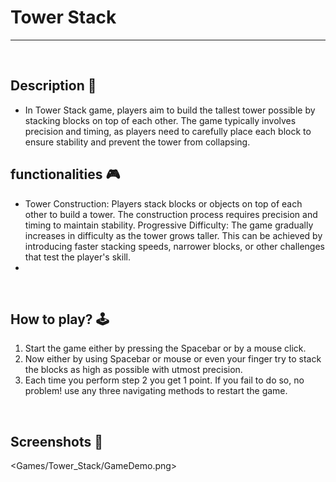 # **Tower Stack**

---

<br>

## **Description 📃** 
- In Tower Stack game, players aim to build the tallest tower possible by stacking blocks on top of each other. The game typically involves precision and timing, as players need to carefully place each block to ensure stability and prevent the tower from collapsing.

## **functionalities 🎮** 
- Tower Construction: Players stack blocks or objects on top of each other to build a tower. The construction process requires precision and timing to maintain stability.
Progressive Difficulty: The game gradually increases in difficulty as the tower grows taller. This can be achieved by introducing faster stacking speeds, narrower blocks, or other challenges that test the player's skill.
- 
<br>

## **How to play? 🕹️**
1. Start the game either by pressing the Spacebar or by a mouse click.
2. Now either by using Spacebar or mouse or even your finger try to stack the blocks as high as possible with utmost precision.
3. Each time you perform step 2 you get 1 point. If you fail to do so, no problem! use any three navigating methods to restart the game. 

<br>

## **Screenshots 📸**
<Games/Tower_Stack/GameDemo.png>



<br>



